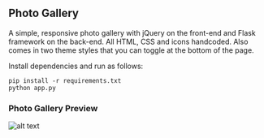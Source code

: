 Photo Gallery
-------------

A simple, responsive photo gallery with jQuery on the front-end and Flask framework on the back-end. All HTML, CSS and icons handcoded. Also comes in two theme styles that you can toggle at the bottom of the page.

Install dependencies and run as follows:
```
pip install -r requirements.txt
python app.py
```

### Photo Gallery Preview
![alt text](https://raw.github.com/evac/Photo-Gallery/master/static/img/screenshot.png "Photo Gallery")
